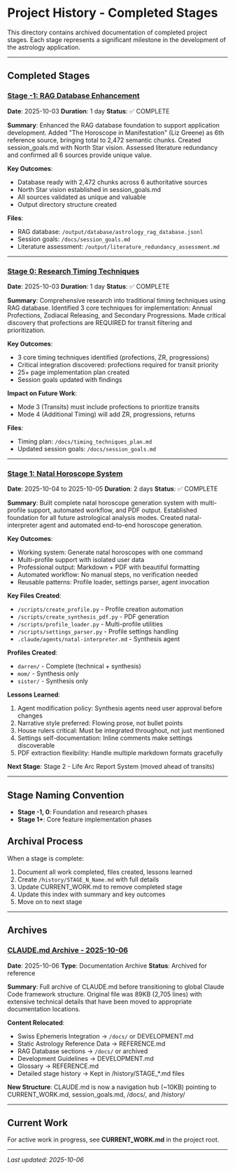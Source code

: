 # Project History - Completed Stages

This directory contains archived documentation of completed project stages. Each stage represents a significant milestone in the development of the astrology application.

---

## Completed Stages

### [Stage -1: RAG Database Enhancement](STAGE_-1_RAG_Enhancement.md)
**Date**: 2025-10-03
**Duration**: 1 day
**Status**: ✅ COMPLETE

**Summary**: Enhanced the RAG database foundation to support application development. Added "The Horoscope in Manifestation" (Liz Greene) as 6th reference source, bringing total to 2,472 semantic chunks. Created session_goals.md with North Star vision. Assessed literature redundancy and confirmed all 6 sources provide unique value.

**Key Outcomes**:
- Database ready with 2,472 chunks across 6 authoritative sources
- North Star vision established in session_goals.md
- All sources validated as unique and valuable
- Output directory structure created

**Files**:
- RAG database: `/output/database/astrology_rag_database.jsonl`
- Session goals: `/docs/session_goals.md`
- Literature assessment: `/output/literature_redundancy_assessment.md`

---

### [Stage 0: Research Timing Techniques](STAGE_0_Research_Timing.md)
**Date**: 2025-10-03
**Duration**: 1 day
**Status**: ✅ COMPLETE

**Summary**: Comprehensive research into traditional timing techniques using RAG database. Identified 3 core techniques for implementation: Annual Profections, Zodiacal Releasing, and Secondary Progressions. Made critical discovery that profections are REQUIRED for transit filtering and prioritization.

**Key Outcomes**:
- 3 core timing techniques identified (profections, ZR, progressions)
- Critical integration discovered: profections required for transit priority
- 25+ page implementation plan created
- Session goals updated with findings

**Impact on Future Work**:
- Mode 3 (Transits) must include profections to prioritize transits
- Mode 4 (Additional Timing) will add ZR, progressions, returns

**Files**:
- Timing plan: `/docs/timing_techniques_plan.md`
- Updated session goals: `/docs/session_goals.md`

---

### [Stage 1: Natal Horoscope System](STAGE_1_Natal_Horoscope.md)
**Date**: 2025-10-04 to 2025-10-05
**Duration**: 2 days
**Status**: ✅ COMPLETE

**Summary**: Built complete natal horoscope generation system with multi-profile support, automated workflow, and PDF output. Established foundation for all future astrological analysis modes. Created natal-interpreter agent and automated end-to-end horoscope generation.

**Key Outcomes**:
- Working system: Generate natal horoscopes with one command
- Multi-profile support with isolated user data
- Professional output: Markdown + PDF with beautiful formatting
- Automated workflow: No manual steps, no verification needed
- Reusable patterns: Profile loader, settings parser, agent invocation

**Key Files Created**:
- `/scripts/create_profile.py` - Profile creation automation
- `/scripts/create_synthesis_pdf.py` - PDF generation
- `/scripts/profile_loader.py` - Multi-profile utilities
- `/scripts/settings_parser.py` - Profile settings handling
- `.claude/agents/natal-interpreter.md` - Synthesis agent

**Profiles Created**:
- `darren/` - Complete (technical + synthesis)
- `mom/` - Synthesis only
- `sister/` - Synthesis only

**Lessons Learned**:
1. Agent modification policy: Synthesis agents need user approval before changes
2. Narrative style preferred: Flowing prose, not bullet points
3. House rulers critical: Must be integrated throughout, not just mentioned
4. Settings self-documentation: Inline comments make settings discoverable
5. PDF extraction flexibility: Handle multiple markdown formats gracefully

**Next Stage**: Stage 2 - Life Arc Report System (moved ahead of transits)

---

## Stage Naming Convention

- **Stage -1, 0**: Foundation and research phases
- **Stage 1+**: Core feature implementation phases

## Archival Process

When a stage is complete:

1. Document all work completed, files created, lessons learned
2. Create `/history/STAGE_N_Name.md` with full details
3. Update CURRENT_WORK.md to remove completed stage
4. Update this index with summary and key outcomes
5. Move on to next stage

---

## Archives

### [CLAUDE.md Archive - 2025-10-06](CLAUDE_ARCHIVE_2025_10_06.md)
**Date**: 2025-10-06
**Type**: Documentation Archive
**Status**: Archived for reference

**Summary**: Full archive of CLAUDE.md before transitioning to global Claude Code framework structure. Original file was 89KB (2,705 lines) with extensive technical details that have been moved to appropriate documentation locations.

**Content Relocated**:
- Swiss Ephemeris Integration → `/docs/` or DEVELOPMENT.md
- Static Astrology Reference Data → REFERENCE.md
- RAG Database sections → `/docs/` or archived
- Development Guidelines → DEVELOPMENT.md
- Glossary → REFERENCE.md
- Detailed stage history → Kept in /history/STAGE_*.md files

**New Structure**: CLAUDE.md is now a navigation hub (~10KB) pointing to CURRENT_WORK.md, session_goals.md, /docs/, and /history/

---

## Current Work

For active work in progress, see **CURRENT_WORK.md** in the project root.

---

*Last updated: 2025-10-06*

